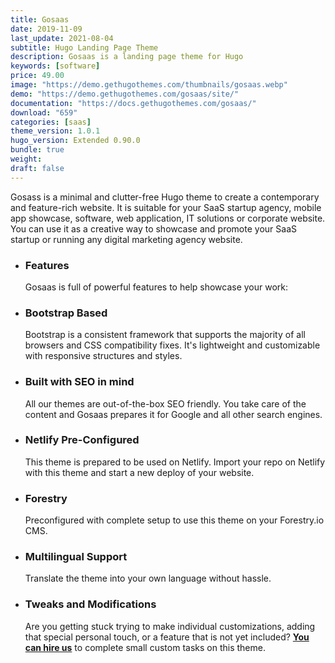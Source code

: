 ```yaml
---
title: Gosaas
date: 2019-11-09
last_update: 2021-08-04
subtitle: Hugo Landing Page Theme
description: Gosaas is a landing page theme for Hugo
keywords: [software]
price: 49.00
image: "https://demo.gethugothemes.com/thumbnails/gosaas.webp"
demo: "https://demo.gethugothemes.com/gosaas/site/"
documentation: "https://docs.gethugothemes.com/gosaas/"
download: "659"
categories: [saas]
theme_version: 1.0.1
hugo_version: Extended 0.90.0
bundle: true
weight:
draft: false
---
```


Gosass is a minimal and clutter-free Hugo theme to create a contemporary and feature-rich website. It is suitable for your SaaS startup agency, mobile app showcase, software, web application, IT solutions or corporate website. You can use it as a creative way to showcase and promote your SaaS startup or running any digital marketing agency website.

- ### Features

  Gosaas is full of powerful features to help showcase your work:

- ### Bootstrap Based

  Bootstrap is a consistent framework that supports the majority of all browsers and CSS compatibility fixes. It's lightweight and customizable with responsive structures and styles.

- ### Built with SEO in mind

  All our themes are out-of-the-box SEO friendly. You take care of the content and Gosaas prepares it for Google and all other search engines.

- ### Netlify Pre-Configured

  This theme is prepared to be used on Netlify. Import your repo on Netlify with this theme and start a new deploy of your website.

- ### Forestry

  Preconfigured with complete setup to use this theme on your Forestry.io CMS.

- ### Multilingual Support

  Translate the theme into your own language without hassle.

- ### Tweaks and Modifications

  Are you getting stuck trying to make individual customizations, adding that special personal touch, or a feature that is not yet included? **[You can hire us](/contact)** to complete small custom tasks on this theme.
